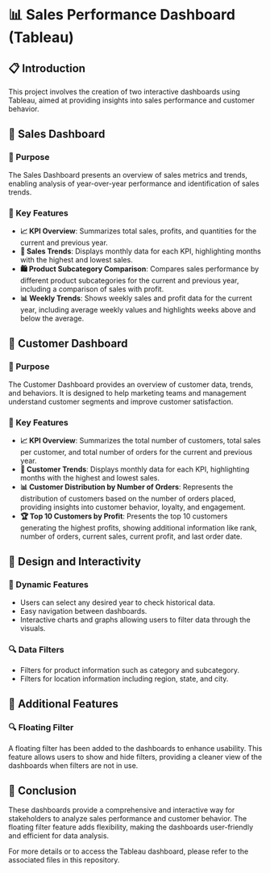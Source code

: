 # 📊 Sales Performance Dashboard (Tableau)

## 📋 Introduction

This project involves the creation of two interactive dashboards using Tableau, aimed at providing insights into sales performance and customer behavior. 
## 🛒 Sales Dashboard

### 🎯 Purpose
The Sales Dashboard presents an overview of sales metrics and trends, enabling analysis of year-over-year performance and identification of sales trends.

### 🔑 Key Features
- **📈 KPI Overview**: Summarizes total sales, profits, and quantities for the current and previous year.
- **📅 Sales Trends**: Displays monthly data for each KPI, highlighting months with the highest and lowest sales.
- **🛍️ Product Subcategory Comparison**: Compares sales performance by different product subcategories for the current and previous year, including a comparison of sales with profit.
- **📊 Weekly Trends**: Shows weekly sales and profit data for the current year, including average weekly values and highlights weeks above and below the average.

## 👥 Customer Dashboard

### 🎯 Purpose
The Customer Dashboard provides an overview of customer data, trends, and behaviors. It is designed to help marketing teams and management understand customer segments and improve customer satisfaction.

### 🔑 Key Features
- **📈 KPI Overview**: Summarizes the total number of customers, total sales per customer, and total number of orders for the current and previous year.
- **📅 Customer Trends**: Displays monthly data for each KPI, highlighting months with the highest and lowest sales.
- **📊 Customer Distribution by Number of Orders**: Represents the distribution of customers based on the number of orders placed, providing insights into customer behavior, loyalty, and engagement.
- **🏆 Top 10 Customers by Profit**: Presents the top 10 customers generating the highest profits, showing additional information like rank, number of orders, current sales, current profit, and last order date.

## 🎨 Design and Interactivity

### 🔄 Dynamic Features
- Users can select any desired year to check historical data.
- Easy navigation between dashboards.
- Interactive charts and graphs allowing users to filter data through the visuals.

### 🔍 Data Filters
- Filters for product information such as category and subcategory.
- Filters for location information including region, state, and city.

## 🌟 Additional Features

### 🔍 Floating Filter
A floating filter has been added to the dashboards to enhance usability. This feature allows users to show and hide filters, providing a cleaner view of the dashboards when filters are not in use.

## 📌 Conclusion

These dashboards provide a comprehensive and interactive way for stakeholders to analyze sales performance and customer behavior. The floating filter feature adds flexibility, making the dashboards user-friendly and efficient for data analysis.

For more details or to access the Tableau dashboard, please refer to the associated files in this repository.
